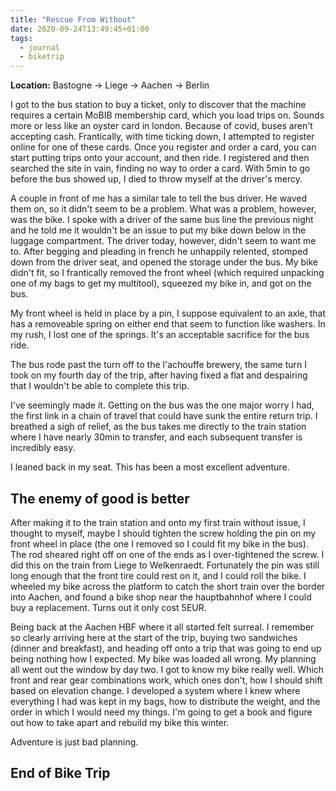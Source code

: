 ```yaml
---
title: "Rescue From Without"
date: 2020-09-24T13:49:45+01:00
tags:
  - journal
  - biketrip
---
```


**Location:** Bastogne -> Liege -> Aachen -> Berlin

I got to the bus station to buy a ticket, only to discover that the machine
requires a certain MoBIB membership card, which you load trips on. Sounds
more or less like an oyster card in london. Because of covid, buses aren't
accepting cash. Frantically, with time ticking down, I attempted to register
online for one of these cards. Once you register and order a card, you can
start putting trips onto your account, and then ride. I registered and then
searched the site in vain, finding no way to order a card. With 5min to go
before the bus showed up, I died to throw myself at the driver's mercy.

A couple in front of me has a similar tale to tell the bus driver. He waved
them on, so it didn't seem to be a problem. What was a problem, however, was
the bike. I spoke with a driver of the same bus line the previous night and
he told me it wouldn't be an issue to put my bike down below in the luggage
compartment. The driver today, however, didn't seem to want me to. After
begging and pleading in french he unhappily relented, stomped down from the
driver seat, and opened the storage under the bus. My bike didn't fit, so I
frantically removed the front wheel (which required unpacking one of my bags
to get my multitool), squeezed my bike in, and got on the bus.

My front wheel is held in place by a pin, I suppose equivalent to an axle,
that has a removeable spring on either end that seem to function like
washers. In my rush, I lost one of the springs. It's an acceptable sacrifice
for the bus ride.

The bus rode past the turn off to the l'achouffe brewery, the same turn I
took on my fourth day of the trip, after having fixed a flat and despairing
that I wouldn't be able to complete this trip.

I've seemingly made it. Getting on the bus was the one major worry I had, the
first link in a chain of travel that could have sunk the entire return trip.
I breathed a sigh of relief, as the bus takes me directly to the train
station where I have nearly 30min to transfer, and each subsequent transfer
is incredibly easy.

I leaned back in my seat. This has been a most excellent adventure.

## The enemy of good is better

After making it to the train station and onto my first train without issue, I
thought to myself, maybe I should tighten the screw holding the pin on my
front wheel in place (the one I removed so I could fit my bike in the bus).
The rod sheared right off on one of the ends as I over-tightened the screw. I
did this on the train from Liege to Welkenraedt. Fortunately the pin was
still long enough that the front tire could rest on it, and I could roll the
bike. I wheeled my bike across the platform to catch the short train over the
border into Aachen, and found a bike shop near the hauptbahnhof where I could
buy a replacement. Turns out it only cost 5EUR.

Being back at the Aachen HBF where it all started felt surreal. I remember so
clearly arriving here at the start of the trip, buying two sandwiches (dinner
and breakfast), and heading off onto a trip that was going to end up being
nothing how I expected. My bike was loaded all wrong. My planning all went
out the window by day two. I got to know my bike really well. Which front and
rear gear combinations work, which ones don't, how I should shift based on
elevation change. I developed a system where I knew where everything I had
was kept in my bags, how to distribute the weight, and the order in which I
would need my things. I'm going to get a book and figure out how to take
apart and rebuild my bike this winter.

Adventure is just bad planning.

## End of Bike Trip
